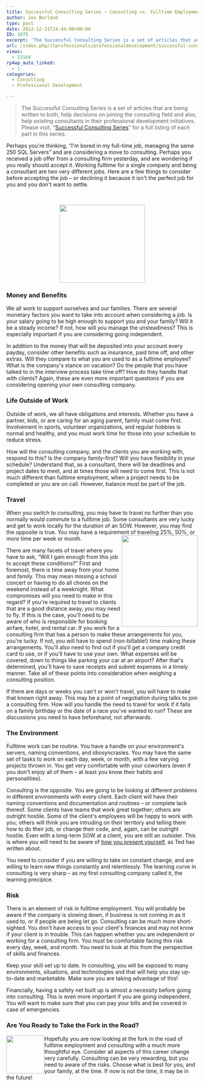 ```yaml
---
title: Successful Consulting Series – Consulting vs. Fulltime Employment – Making a Decision
author: Jes Borland
type: post
date: 2012-12-21T14:44:00+00:00
ID: 1875
excerpt: 'The Successful Consulting Series is a set of articles that are being written to both, help decisions on joining the consulting field and also, help existing consultants in their professional development initiatives.  Please visit, “Successful Consulting&hellip;'
url: /index.php/itprofessionals/professionaldevelopment/successful-consulting-series-consulting-vs/
views:
  - 23164
rp4wp_auto_linked:
  - 1
categories:
  - Consulting
  - Professional Development

---
```

</p> 

> The Successful Consulting Series is a set of articles that are being written to both, help decisions on joining the consulting field and also, help existing consultants in their professional development initiatives. Please visit, “[Successful Consulting Series][1]” for a full listing of each part in this series.

Perhaps you're thinking, “I'm bored in my full-time job, managing the same 250 SQL Servers” and are considering a move to consulting. Perhaps you received a job offer from a consulting firm yesterday, and are wondering if you really should accept it. Working fulltime for a single company and being a consultant are two very different jobs. Here are a few things to consider before accepting the job – or declining it because it isn't the perfect job for you and you don't want to settle.

 

<p style="text-align: center;">
  <img style="vertical-align: middle;" src="/wp-content/uploads/users/grrlgeek/FTEvsC.gif?mtime=1356107726" alt="" width="225" height="205" />
</p>

### Money and Benefits

We all work to support ourselves and our families. There are several monetary factors you want to take into account when considering a job. Is your salary going to be high enough to support you and your family? Will it be a steady income? If not, how will you manage the unsteadiness? This is especially important if you are considering going independent.

In addition to the money that will be deposited into your account every payday, consider other benefits such as insurance, paid time off, and other extras. Will they compare to what you are used to as a fulltime employee? What is the company's stance on vacation? Do the people that you have talked to in the interview process take time off? How do they handle that with clients? Again, these are even more important questions if you are considering opening your own consulting company.

### Life Outside of Work

Outside of work, we all have obligations and interests. Whether you have a partner, kids, or are caring for an aging parent, family must come first. Involvement in sports, volunteer organizations, and regular hobbies is normal and healthy, and you must work time for those into your schedule to reduce stress.

How will the consulting company, and the clients you are working with, respond to this? Is the company family-first? Will you have flexibility in your schedule? Understand that, as a consultant, there will be deadlines and project dates to meet, and at times those will need to come first. This is not much different than fulltime employment, when a project needs to be completed or you are on call. However, balance must be part of the job.

### Travel

When you switch to consulting, you may have to travel no further than you normally would commute to a fulltime job. Some consultants are very lucky and get to work locally for the duration of an SOW. However, you may find the opposite is true. You may have a requirement of traveling 25%, 50%, or more time per week or month. <img style="float: right;" src="/wp-content/uploads/users/grrlgeek/-2.png?mtime=1356107726" alt="" width="200" height="241" />

There are many facets of travel where you have to ask, “Will I gain enough from this job to accept these conditions?” First and foremost, there is time away from your home and family. This may mean missing a school concert or having to do all chores on the weekend instead of a weeknight. What compromises will you need to make in this regard? If you're required to travel to clients that are a good distance away, you may need to fly. If this is the case, you'll need to be aware of who is responsible for booking airfare, hotel, and rental car. If you work for a consulting firm that has a person to make these arrangements for you, you're lucky. If not, you will have to spend (non-billable!) time making these arrangements. You'll also need to find out if you'll get a company credit card to use, or if you'll have to use your own. What expenses will be covered, down to things like parking your car at an airport? After that's determined, you'll have to save receipts and submit expenses in a timely manner. Take all of these points into consideration when weighing a consulting position.

If there are days or weeks you can't or won't travel, you will have to make that known right away. This may be a point of negotiation during talks to join a consulting firm. How will you handle the need to travel for work if it falls on a family birthday or the date of a race you've wanted to run? These are discussions you need to have beforehand, not afterwards.

### The Environment

Fulltime work can be routine. You have a handle on your environment's servers, naming conventions, and idiosyncrasies. You may have the same set of tasks to work on each day, week, or month, with a few varying projects thrown in. You get very comfortable with your coworkers (even if you don't enjoy all of them – at least you know their habits and personalities).

Consulting is the opposite. You are going to be looking at different problems in different environments with every client. Each client will have their naming conventions and documentation and routines – or complete lack thereof. Some clients have teams that work great together; others are outright hostile. Some of the client's employees will be happy to work with you; others will think you are intruding on their territory and telling them how to do their job, or change their code, and, again, can be outright hostile. Even with a long-term SOW at a client, you are still an outsider. This is where you will need to be aware of [how you present yourself][2], as Ted has written about.

You need to consider if you are willing to take on constant change, and are willing to learn new things constantly and relentlessly. The learning curve in consulting is very sharp – as my first consulting company called it, the learning precipice.

### Risk

There is an element of risk in fulltime employment. You will probably be aware if the company is slowing down, if business is not coming in as it used to, or if people are being let go. Consulting can be much more short-sighted. You don't have access to your client's finances and may not know if your client is in trouble. This can happen whether you are independent or working for a consulting firm. You must be comfortable facing this risk every day, week, and month. You need to look at this from the perspective of skills and finances.

Keep your skill set up to date. In consulting, you will be exposed to many environments, situations, and technologies and that will help you stay up-to-date and marketable. Make sure you are taking advantage of this!

Financially, having a safety net built up is almost a necessity before going into consulting. This is even more important if you are going independent. You will want to make sure that you can pay your bills and be covered in case of emergencies.

### Are You Ready to Take the Fork in the Road?

<img style="float: left;" src="/wp-content/uploads/users/grrlgeek/-1.png?mtime=1356107726" alt="" width="100" height="100" />Hopefully you are now looking at the fork in the road of fulltime employment and consulting with a much more thoughtful eye. Consider all aspects of this career change very carefully. Consulting can be very rewarding, but you need to aware of the risks. Choose what is best for you, and your family, at the time. If now is not the time, it may be in the future!

 [1]: /index.php/ITProfessionals/consulting/successful-consulting-series
 [2]: /index.php/ITProfessionals/ProfessionalDevelopment/presenting-yourself-visually-and-respectfully